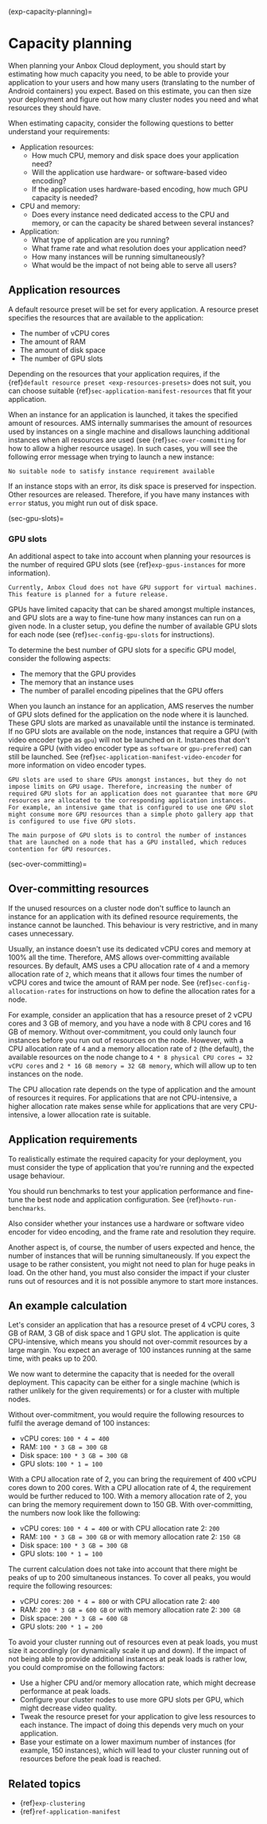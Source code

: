 (exp-capacity-planning)=
# Capacity planning

When planning your Anbox Cloud deployment, you should start by estimating how much capacity you need, to be able to provide your application to your users and how many users (translating to the number of Android containers) you expect. Based on this estimate, you can then size your deployment and figure out how many cluster nodes you need and what resources they should have.

When estimating capacity, consider the following questions to better understand your requirements:

* Application resources:
    - How much CPU, memory and disk space does your application need?
    - Will the application use hardware- or software-based video encoding?
    - If the application uses hardware-based encoding, how much GPU capacity is needed?
* CPU and memory:
    - Does every instance need dedicated access to the CPU and memory, or can the capacity be shared between several instances?
* Application:
    - What type of application are you running?
    - What frame rate and what resolution does your application need?
    - How many instances will be running simultaneously?
    - What would be the impact of not being able to serve all users?

## Application resources

A default resource preset will be set for every application. A resource preset specifies the resources that are available to the application:

- The number of vCPU cores
- The amount of RAM
- The amount of disk space
- The number of GPU slots

Depending on the resources that your application requires, if the {ref}`default resource preset <exp-resources-presets>` does not suit, you can choose suitable {ref}`sec-application-manifest-resources` that fit your application.

When an instance for an application is launched, it takes the specified amount of resources. AMS internally summarises the amount of resources used by instances on a single machine and disallows launching additional instances when all resources are used (see {ref}`sec-over-committing` for how to allow a higher resource usage). In such cases, you will see the following error message when trying to launch a new instance:

    No suitable node to satisfy instance requirement available

If an instance stops with an error, its disk space is preserved for inspection. Other resources are released. Therefore, if you have many instances with `error` status, you might run out of disk space.

(sec-gpu-slots)=
### GPU slots

An additional aspect to take into account when planning your resources is the number of required GPU slots (see {ref}`exp-gpus-instances` for more information).

```{note}
Currently, Anbox Cloud does not have GPU support for virtual machines. This feature is planned for a future release.
```

GPUs have limited capacity that can be shared amongst multiple instances, and GPU slots are a way to fine-tune how many instances can run on a given node. In a cluster setup, you define the number of available GPU slots for each node (see {ref}`sec-config-gpu-slots` for instructions).

To determine the best number of GPU slots for a specific GPU model, consider the following aspects:

- The memory that the GPU provides
- The memory that an instance uses
- The number of parallel encoding pipelines that the GPU offers

When you launch an instance for an application, AMS reserves the number of GPU slots defined for the application on the node where it is launched. These GPU slots are marked as unavailable until the instance is terminated. If no GPU slots are available on the node, instances that require a GPU (with video encoder type as `gpu`) will not be launched on it. Instances that don't require a GPU (with video encoder type as `software` or `gpu-preferred`) can still be launched. See {ref}`sec-application-manifest-video-encoder` for more information on video encoder types.

```{important}
GPU slots are used to share GPUs amongst instances, but they do not impose limits on GPU usage. Therefore, increasing the number of required GPU slots for an application does not guarantee that more GPU resources are allocated to the corresponding application instances. For example, an intensive game that is configured to use one GPU slot might consume more GPU resources than a simple photo gallery app that is configured to use five GPU slots.

The main purpose of GPU slots is to control the number of instances that are launched on a node that has a GPU installed, which reduces contention for GPU resources.
```
(sec-over-committing)=
## Over-committing resources

If the unused resources on a cluster node don't suffice to launch an instance for an application with its defined resource requirements, the instance cannot be launched. This behaviour is very restrictive, and in many cases unnecessary.

Usually, an instance doesn't use its dedicated vCPU cores and memory at 100% all the time. Therefore, AMS allows over-committing available resources. By default, AMS uses a CPU allocation rate of `4` and a memory allocation rate of `2`, which means that it allows four times the number of vCPU cores and twice the amount of RAM per node. See {ref}`sec-config-allocation-rates` for instructions on how to define the allocation rates for a node.

For example, consider an application that has a resource preset of 2 vCPU cores and 3 GB of memory, and you have a node with 8 CPU cores and 16 GB of memory. Without over-commitment, you could only launch four instances before you run out of resources on the node. However, with a CPU allocation rate of `4` and a memory allocation rate of `2` (the default), the available resources on the node change to `4 * 8 physical CPU cores = 32 vCPU cores` and `2 * 16 GB memory = 32 GB memory`, which will allow up to ten instances on the node.

The CPU allocation rate depends on the type of application and the amount of resources it requires. For applications that are not CPU-intensive, a higher allocation rate makes sense while for applications that are very CPU-intensive, a lower allocation rate is suitable.

## Application requirements

To realistically estimate the required capacity for your deployment, you must consider the type of application that you're running and the expected usage behaviour.

You should run benchmarks to test your application performance and fine-tune the best node and application configuration. See {ref}`howto-run-benchmarks`.

Also consider whether your instances use a hardware or software video encoder for video encoding, and the frame rate and resolution they require.

Another aspect is, of course, the number of users expected and hence, the number of instances that will be running simultaneously. If you expect the usage to be rather consistent, you might not need to plan for huge peaks in load. On the other hand, you must also consider the impact if your cluster runs out of resources and it is not possible anymore to start more instances.

## An example calculation

Let's consider an application that has a resource preset of 4 vCPU cores, 3 GB of RAM, 3 GB of disk space and 1 GPU slot. The application is quite CPU-intensive, which means you should not over-commit resources by a large margin. You expect an average of 100 instances running at the same time, with peaks up to 200.

We now want to determine the capacity that is needed for the overall deployment. This capacity can be either for a single machine (which is rather unlikely for the given requirements) or for a cluster with multiple nodes.

Without over-commitment, you would require the following resources to fulfil the average demand of 100 instances:

- vCPU cores: `100 * 4 = 400`
- RAM: `100 * 3 GB = 300 GB`
- Disk space: `100 * 3 GB = 300 GB`
- GPU slots: `100 * 1 = 100`

With a CPU allocation rate of 2, you can bring the requirement of 400 vCPU cores down to 200 cores. With a CPU allocation rate of 4, the requirement would be further reduced to 100. With a memory allocation rate of 2, you can bring the memory requirement down to 150 GB. With over-committing, the numbers now look like the following:

- vCPU cores: `100 * 4 = 400` or with CPU allocation rate 2: `200`
- RAM: `100 * 3 GB = 300 GB` or with memory allocation rate 2: `150 GB`
- Disk space: `100 * 3 GB = 300 GB`
- GPU slots: `100 * 1 = 100`

The current calculation does not take into account that there might be peaks of up to 200 simultaneous instances. To cover all peaks, you would require the following resources:

- vCPU cores: `200 * 4 = 800` or with CPU allocation rate 2: `400`
- RAM: `200 * 3 GB = 600 GB` or with memory allocation rate 2: `300 GB`
- Disk space: `200 * 3 GB = 600 GB`
- GPU slots: `200 * 1 = 200`

To avoid your cluster running out of resources even at peak loads, you must size it accordingly (or dynamically scale it up and down). If the impact of not being able to provide additional instances at peak loads is rather low, you could compromise on the following factors:

- Use a higher CPU and/or memory allocation rate, which might decrease performance at peak loads.
- Configure your cluster nodes to use more GPU slots per GPU, which might decrease video quality.
- Tweak the resource preset for your application to give less resources to each instance. The impact of doing this depends very much on your application.
- Base your estimate on a lower maximum number of instances (for example, 150 instances), which will lead to your cluster running out of resources before the peak load is reached.

## Related topics

* {ref}`exp-clustering`
* {ref}`ref-application-manifest`